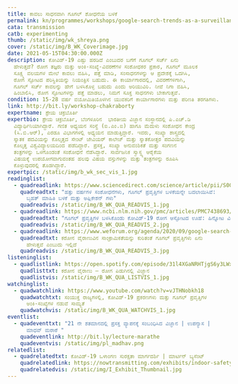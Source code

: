 ```yaml
---
title: ಕಾವಲು ಸಾಧನವಾಗಿ ಗೂಗಲ್‌ ಶೋಧನೆಯ ಬಳಕೆ
permalink: kn/programmes/workshops/google-search-trends-as-a-surveillance-tool/
cata: transmission
catb: experimenting
thumb: /static/img/wk_shreya.png
cover: /static/img/B_WK_Coverimage.jpg
date: 2021-05-15T04:30:00.000Z
description: ಕೋವಿಡ್-19‌ ಎಷ್ಟು ಹರಡಿದೆ ಎಂಬುದರ ಬಗೆಗೆ ಗೂಗಲ್‌ ಸರ್ಚ್‌ ಏನು
  ಹೇಳುತ್ತದೆ? ರೋಗ ತಜ್ಞರು ಮತ್ತು ಅಂಕಿ-ಸಂಖ್ಯೆ-ವಿವರಣೆಗಳ ಸಂಶೋಧಕರ ಪ್ರಕಾರ, ಗೂಗಲ್‌ ಮೂಲಕ
  ಸೂಕ್ಷ್ಮ ವಲಯಗಳ ಮೇಲೆ ಕಾವಲು ವಹಿಸಿ, ಪತ್ತೆ ಮಾಡಿ, ಸಂಸಾಧನಗಳನ್ನು ಆ ಪ್ರದೇಶಕ್ಕೆ ಒದಗಿಸಿ,
  ರೋಗ ಸ್ಫೋಟದ ಪರಿಸ್ಥಿತಿಯನ್ನು ನಿಯಂತ್ರಿಸ ಬಹುದು. ಈ ಕಾರ್ಯಾಗಾರದಲ್ಲಿ, ವಿವರಣೆಗಳಿಗಾಗಿ,
  ಗೂಗಲ್‌ ಸರ್ಚ್‌ ಕಾವಲನ್ನು ಹೇಗೆ ಬಳಸಿಕೊಳ್ಳ ಬಹುದು ಎಂದು ಅರಿಯುವಿರಿ. ನೀವೆ ನಿಗಾ ವಹಿಸಿ,
  ಹಿಂಬಾಲಿಸಿ, ರೋಗ ಸ್ಫೋಟಗಳನ್ನು ಪತ್ತೆ ಮಾಡಲು, ನಿಮಗೆ ಸೂಕ್ತ ಸಾಧನಗಳು ಬೇಕಾಗುತ್ತವೆ.
condition: 15-28 ವರ್ಷ ವಯೋಮಿತಿಯೊಳಗಿನ ಯುವಕರಿಗೆ ಕಾರ್ಯಾಗಾರಗಳು ಮತ್ತು ಪರಿಣತಿ ತರಗತಿಗಳು.
link: http://bit.ly/workshop-chakraborty
expertname: ಶ್ರೇಯ ಚಕ್ರಬೊರ್ತಿ
expertbio: ಶ್ರೇಯ ಚಕ್ರಬೊರ್ತಿ, ಬೆಂಗಳೂರಿನ  ಭಾರತೀಯ ವಿಜ್ಞಾನ ಸಂಸ್ಥಾನದಲ್ಲಿ ಪಿ.ಎಚ್.ಡಿ
  ವಿದ್ಯಾರ್ಥಿನಿಯಾಗಿದ್ದಾರೆ. ಗಣಿತ ಅಧ್ಯಯನ ಸಂಸ್ಥೆ (ಐ.ಎಂ.ಐ) ಹಾಗೂ ಮೆದುಳು ಸಂಶೋಧನ ಕೇಂದ್ರ
  (ಸಿ.ಬಿ.ಆರ್), ಎರಡೂ ವಿಭಾಗಗಳಲ್ಲಿ ಅಧ್ಯಯನ ಮಾಡುತ್ತಿದ್ದಾರೆ. ಇವರು, ಸಂಖ್ಯಾ ಶಾಸ್ತ್ರದಲ್ಲಿ
  ಸ್ನಾತಕ ಪದವಿಯನ್ನು ಕೊಲ್ಕತ್ತದ ಸೇಂಟ್‌ ಜೇವಿಯರ್‌ ಕಾಲೇಜ್‌ ಮತ್ತು ಸ್ನಾತಕೋತ್ತರ ಪದವಿಯನ್ನು
  ಕೊಲ್ಕತ್ತ ವಿಶ್ವವಿದ್ಯಾಲಯದಿಂದ ಪಡೆದಿದ್ದಾರೆ. ಪ್ರಸಕ್ತ, ಸಂಖ್ಯಾ ಅನುವಂಶಿಕತೆ ಮತ್ತು ಸಂಗಣನ
  ತಂತ್ರಗಳನ್ನು ಒಳಗೊಂಡಂತೆ ಸಂಶೋಧನೆ ನೆಡೆಸಿದ್ದಾರೆ. ಸಾರ್ವಜನಿಕ ಸ್ವಾಸ್ಥ್ಯ ಆರೈಕೆಯ
  ವಿಷಯಕ್ಕೆ ಉಪಯೋಗವಾಗುವಂತಹ ಹಲವು ವಿಷಯ ವಸ್ತುಗಳನ್ನು ಮತ್ತು ತಂತ್ರಗಳನ್ನು ರೂಪಿಸಿ
  ಕೊಳ್ಳುವುದರಲ್ಲಿ ತೊಡಗಿದ್ದಾರೆ.
expertpic: /static/img/b_wk_sec_vis_1.jpg
readinglist:
  - quadreadlink: https://www.sciencedirect.com/science/article/pii/S0040162517315536
    quadreadtxt: "ಹತ್ತು ವರ್ಷಗಳ ಸಂಶೋಧನೆಗಳು, ಗೂಗಲ್‌ ಪ್ರವೃತ್ತಿಗಳ ಬಳಕೆಯನ್ನೇ ಬದಲಾಯಿಸಿವೆ:
      ಬೃಹತ್‌ ಮಾಹಿತಿ ಬಳಕೆ ಮತ್ತು ಅಪ್ಲಿಕೇಶನ್‌ ಗಳು"
    quadreadvis: /static/img/B_WK_QUA_READVIS_1.jpg
  - quadreadlink: https://www.ncbi.nlm.nih.gov/pmc/articles/PMC7438693/
    quadreadtxt: "ಗೂಗಲ್‌ ಪ್ರವೃತ್ತಿಗಳ ಬಳಸಿಕೊಂಡು ಕೋವಿಡ್-19‌ ರೋಗ ಆಸ್ಫೋಟದ ಊಹೆ: ಹಿನ್ನೋಟ ವಿಮರ್ಶೆ"
    quadreadvis: /static/img/B_WK_QUA_READVIS_2.jpg
  - quadreadlink: https://www.weforum.org/agenda/2020/09/google-search-trend-data-coronavirus-health-global-epidemiology/
    quadreadtxt: ಕರೋನ ವೈರಾಣುವಿನ ಸಾಂಕ್ರಾಮಿಕತೆಯನ್ನು ಕುರಿತಂತೆ ಗೂಗಲ್‌ ಪ್ರವೃತ್ತಿಗಳು ಏನು
      ಹೇಳುತ್ತವೆ ಎಂಬುದು ಇಲ್ಲಿದೆ
    quadreadvis: /static/img/B_WK_QUA_READVIS_3.jpg
listeninglist:
  - quadlistlink: https://open.spotify.com/episode/31l4XGaNRHTjgS6y3LWxZi
    quadlisttxt: ಕರೋನ ವೈರಾಣು – ರೋಗ ಪಿಡುಗಿನಲ್ಲಿ ವಿಜ್ಞಾನ
    quadlistvis: /static/img/B_WK_QUA_LISTVIS_1.jpg
watchinglist:
  - quadwatchlink: https://www.youtube.com/watch?v=vJTHNobkh18
    quadwatchtxt: ಸಂಯುಕ್ತ ರಾಜ್ಯಗಳಲ್ಲಿ, ಕೋವಿಡ್-19‌ ಪ್ರಕರಣಗಳು ಮತ್ತು ಗೂಗಲ್‌ ಪ್ರವೃತ್ತಿಗಳ
      ಅಂಕಿ-ಸಂಖ್ಯೆಗಳ ನಡುವೆ ಸಾಮ್ಯತೆ
    quadwatchvis: /static/img/B_WK_QUA_WATCHVIS_1.jpg
eventlist:
  - quadeventtxt: "21 ನೇ ಶತಮಾನದಲ್ಲಿ ಪ್ರಸಕ್ತ ವ್ಯಾಪನಕ್ಕೆ ಸಂಬಂಧಿಸಿದ ವಿಜ್ಞಾನ | ಉಪನ್ಯಾಸ |
      ಮಾಧವ್ ಮರಾಠೆ "
    quadeventlink: http://bit.ly/lecture-marathe
    quadeventvis: /static/img/pl_madhav.png
relatedlist:
  - quadrelatedtxt: ಕೋವಿಡ್-19 ‌ಒಳಾಂಗಣ ಸುರಕ್ಷತಾ ಮಾರ್ಗದರ್ಶಿ | ಮಾರ್ಟಿನ್‌ ಬ್ಯಸೆಂಟ್
    quadrelatedlink: https://nowtransmitting.com/exhibits/indoor-safety-guidelines/
    quadrelatedvis: /static/img/I_Exhibit_Thumbnail.jpg
---
```

